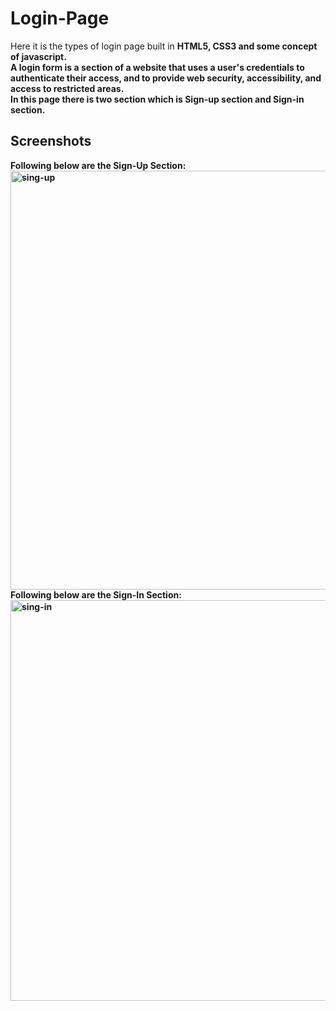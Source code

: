 # Login-Page
Here it is the types of login page built in <strong>HTML5<strong>, <strong>CSS3</strong> and some concept of javascript.<br>
A login form is a section of a website that uses a user's credentials to <br>
authenticate their access, and to provide web security, accessibility, and access to restricted areas.<br>
In this page there is two section which is Sign-up section and Sign-in section.



 ## Screenshots
 Following below are the <strong>Sign-Up Section:</strong><br>
<img width="670" alt="sing-up" src="https://github.com/Faisal-khann/Login-Page/assets/119971851/43359fe1-63fd-4e46-ad70-0859f92af476">
<br>
Following below are the <strong>Sign-In Section:</strong><br>
<img width="641" alt="sing-in" src="https://github.com/Faisal-khann/Login-Page/assets/119971851/73bbf960-637d-4910-90fd-4e3ad15d5c35">







